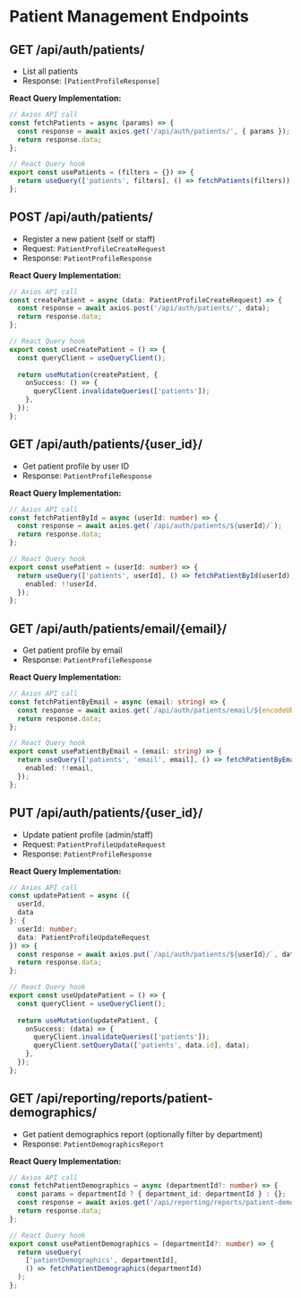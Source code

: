 # Patient Management Endpoints

## GET /api/auth/patients/
- List all patients
- Response: `[PatientProfileResponse]`

**React Query Implementation:**
```typescript
// Axios API call
const fetchPatients = async (params) => {
  const response = await axios.get('/api/auth/patients/', { params });
  return response.data;
};

// React Query hook
export const usePatients = (filters = {}) => {
  return useQuery(['patients', filters], () => fetchPatients(filters));
};
```

## POST /api/auth/patients/
- Register a new patient (self or staff)
- Request: `PatientProfileCreateRequest`
- Response: `PatientProfileResponse`

**React Query Implementation:**
```typescript
// Axios API call
const createPatient = async (data: PatientProfileCreateRequest) => {
  const response = await axios.post('/api/auth/patients/', data);
  return response.data;
};

// React Query hook
export const useCreatePatient = () => {
  const queryClient = useQueryClient();
  
  return useMutation(createPatient, {
    onSuccess: () => {
      queryClient.invalidateQueries(['patients']);
    },
  });
};
```

## GET /api/auth/patients/{user_id}/
- Get patient profile by user ID
- Response: `PatientProfileResponse`

**React Query Implementation:**
```typescript
// Axios API call
const fetchPatientById = async (userId: number) => {
  const response = await axios.get(`/api/auth/patients/${userId}/`);
  return response.data;
};

// React Query hook
export const usePatient = (userId: number) => {
  return useQuery(['patients', userId], () => fetchPatientById(userId), {
    enabled: !!userId,
  });
};
```

## GET /api/auth/patients/email/{email}/
- Get patient profile by email
- Response: `PatientProfileResponse`

**React Query Implementation:**
```typescript
// Axios API call
const fetchPatientByEmail = async (email: string) => {
  const response = await axios.get(`/api/auth/patients/email/${encodeURIComponent(email)}/`);
  return response.data;
};

// React Query hook
export const usePatientByEmail = (email: string) => {
  return useQuery(['patients', 'email', email], () => fetchPatientByEmail(email), {
    enabled: !!email,
  });
};
```

## PUT /api/auth/patients/{user_id}/
- Update patient profile (admin/staff)
- Request: `PatientProfileUpdateRequest`
- Response: `PatientProfileResponse`

**React Query Implementation:**
```typescript
// Axios API call
const updatePatient = async ({ 
  userId, 
  data 
}: { 
  userId: number; 
  data: PatientProfileUpdateRequest 
}) => {
  const response = await axios.put(`/api/auth/patients/${userId}/`, data);
  return response.data;
};

// React Query hook
export const useUpdatePatient = () => {
  const queryClient = useQueryClient();
  
  return useMutation(updatePatient, {
    onSuccess: (data) => {
      queryClient.invalidateQueries(['patients']);
      queryClient.setQueryData(['patients', data.id], data);
    },
  });
};
```

## GET /api/reporting/reports/patient-demographics/
- Get patient demographics report (optionally filter by department)
- Response: `PatientDemographicsReport`

**React Query Implementation:**
```typescript
// Axios API call
const fetchPatientDemographics = async (departmentId?: number) => {
  const params = departmentId ? { department_id: departmentId } : {};
  const response = await axios.get('/api/reporting/reports/patient-demographics/', { params });
  return response.data;
};

// React Query hook
export const usePatientDemographics = (departmentId?: number) => {
  return useQuery(
    ['patientDemographics', departmentId], 
    () => fetchPatientDemographics(departmentId)
  );
};
```
